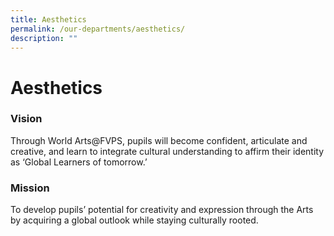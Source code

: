 ```yaml
---
title: Aesthetics
permalink: /our-departments/aesthetics/
description: ""
---
```

# Aesthetics

### Vision

Through World Arts@FVPS, pupils will become confident, articulate and creative, and learn to integrate cultural understanding to affirm their identity as ‘Global Learners of tomorrow.’

### Mission

To develop pupils’ potential for creativity and expression through the Arts by acquiring a global outlook while staying culturally rooted.  

